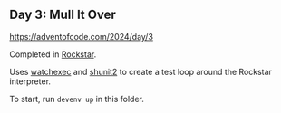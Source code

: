## Day 3: Mull It Over

https://adventofcode.com/2024/day/3

Completed in [Rockstar](https://codewithrockstar.com/).

Uses [watchexec](https://github.com/watchexec/watchexec) and [shunit2](https://github.com/kward/shunit2) to create a test loop around the Rockstar interpreter.

To start, run `devenv up` in this folder.